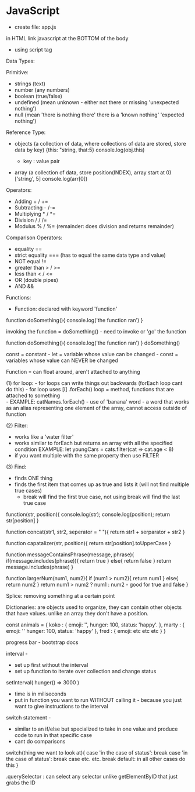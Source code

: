 # JavaScript

<!-- NOTE Monday/Tuesday Notes -->
- create file: app.js 

in HTML link javascript at the BOTTOM of the body 
- using script tag 


Data Types: 

Primitive:
- strings (text)
- number (any numbers)
- boolean (true/false)
- undefined (mean unknown - either not there or missing 'unexpected nothing')
- null (mean 'there is nothing there' there is a 'known nothing' 'expected nothing')

Reference Type:
- objects (a collection of data, where collections of data are stored, store data by key)
    {this: "string, that:5}
    console.log(obj.this)
    - key : value pair 

- array (a collection of data, store position(INDEX), array start at 0)
    ['string', 5]
    console.log(arr[0])

Operators:
-  Adding + / +=
- Subtracting - /-=
- Multiplying * / *=
- Division /  / /=
- Modulus %  / %= (remainder: does division and returns remainder)

Comparison Operators:
- equality ==
- strict equality === (has to equal the same data type and value)
- NOT equal != 
- greater than > / >=
- less than < / <=
- OR (double pipes)
- AND &&

Functions:
- Function: declared with keyword 'function' 

function doSomething(){
    console.log('the function ran')
}

invoking the function = doSomething()
    - need to invoke or 'go' the function 

function doSomething(){
    console.log('the function ran')
}
doSomething()

<!-- Tuesday -->
const = constant 
    - let = variable whose value can be changed 
    - const = variables whose value can NEVER be changed 

Function = can float around, aren't attached to anything



<!-- NOTE three most common array methods -->
(1) for loop:
    - for loops can  write things out backwards (forEach loop cant do this)
    - for loop uses [i] 
.forEach() loop = method, functions that are attached to something  
    - EXAMPLE: catNames.forEach()
    - use of 'banana' word - a word that works as an alias representing one element of the array, cannot access outside of function 


(2) Filter:
- works like a 'water filter' 
- works similar to forEach but returns an array with all the specified condition 
    EXAMPLE: let youngCars = cats.filter(cat => cat.age < 8)
- if you want multiple with the same property then use FILTER


(3) Find: 
- finds ONE thing 
- finds the first item that comes up as true and lists it (will not find multiple true cases)
    - break will find the first true case, not using break will find the last true case 


<!-- NOTE FIRESIDE notes -->

function(str, position){
    console.log(str);
    console.log(position);
    return str[position]
}

function concat(str1, str2, seperator = " "){
    return str1 + serparator + str2
}

function capatalizer(str, position){
    return str[position].toUpperCase
}

function messageContainsPhrase(message, phrase){
    if(message.includes(phrase)){
        return true
    } else{
        return false
    }
    <!-- One line solution -->
    return message.includes(phrase)
}

function largerNum(num1, num2){
    if (num1 > num2){
        return num1
    } else{
        return num2
    }
    <!-- One line solution  -->
    return num1 > num2 ? num1 : num2  - good for true and false
}

<!-- NOTE Wednesday/Thursday Notes -->
Splice: removing something at a certain point 

Dictionaries: are objects used to organize, they can contain other objects that have values. unlike an array they don't have a position. 

const animals = {
    koko : {
        emoji: '',
        hunger: 100,
        status: 'happy'.
    },
    marty : {
        emoji: ''
        hunger: 100,
        status: 'happy'
    },
    fred : {
        emoji: etc etc etc 
    }
}

progress bar - bootstrap docs 


interval - 
- set up first without the interval 
- set up function to iterate over collection and change status 

setInterval( hunger() => 3000 )
- time is in miliseconds 
- put in function you want to run WITHOUT calling it - because you just want to give instructions to the interval 


switch statement -
- similar to an if/else but specialized to take in one value and produce code to run in that specific case
- cant do comparisons 

switch(thing we want to look at){
    case 'in the case of status': 
    break 
    case 'in the case of status':
    break 
    case etc. etc. 
    break
    default: in all other cases do this 
}

.querySelector : can select any selector unlike getElementByID that just grabs the ID 
